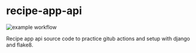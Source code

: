 # recipe-app-api
![example workflow](https://github.com/paulovitorweb/recipe-app-api/actions/workflows/django.yml/badge.svg)

Recipe app api source code to practice gitub actions and setup with django and flake8.
